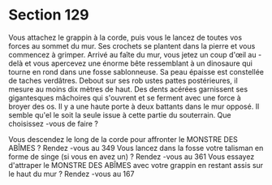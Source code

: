 # Section 129

Vous attachez le grappin à la corde, puis vous le lancez de toutes vos forces au sommet
du mur. Ses crochets se plantent dans la pierre et vous commencez à grimper. Arrivé au
faîte du mur, vous jetez un coup d'œil au -delà et vous apercevez une énorme bête
ressemblant à un dinosaure qui tourne en rond dans une fosse sablonneuse. Sa peau
épaisse est constellée de taches verdâtres. Debout sur ses rob ustes pattes postérieures, il
mesure au moins dix mètres de haut. Des dents acérées garnissent ses gigantesques
mâchoires qui s'ouvrent et se ferment avec une force à broyer des os. Il y a une haute
porte à deux battants dans le mur opposé. Il semble qu'el le soit la seule issue à cette partie
du souterrain. Que choisissez -vous de faire  ?

Vous descendez le long de la corde pour affronter le MONSTRE DES ABÎMES  ?
Rendez -vous au 349
Vous lancez dans la fosse votre talisman en forme de singe (si vous en avez un)  ?
Rendez -vous au 361
Vous essayez d'attraper le MONSTRE DES ABÎMES avec votre grappin en restant assis
sur le haut du mur  ?
Rendez -vous au 167